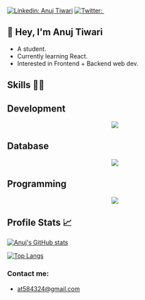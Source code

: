 [![Linkedin: Anuj Tiwari](https://img.shields.io/badge/-Anuj%20Tiwari-blue?style=flat-square&logo=Linkedin&logoColor=white&link=https://www.linkedin.com/in/anuj-tiwari%F0%9F%87%AE%F0%9F%87%B3-a9a086222/)](https://www.linkedin.com/in/anuj-tiwari%F0%9F%87%AE%F0%9F%87%B3-a9a086222/)
[![Twitter: ](https://img.shields.io/twitter/follow/Anuj_Tiwari?style=social)](https://x.com/AnujTiwari22061)

## 👋 Hey, I'm Anuj Tiwari
   - A student.
   - Currently learning React.
   - Interested in Frontend + Backend web dev.


## Skills 👨‍💻

## Development  

<p align="center">
  <a href="https://skillicons.dev">
    <img src="https://skillicons.dev/icons?i=js,html,css,tailwind,react" />
  </a>
</p>

## Database 
<p align="center">
  <a href="https://skillicons.dev">
    <img src="https://skillicons.dev/icons?i=mongodb,mysql" />
  </a>
</p>


## Programming 
<p align="center">
  <a href="https://skillicons.dev">
    <img src="https://skillicons.dev/icons?i=r,c,python,java" />
  </a>
</p>


## Profile Stats 📈

[![Anuj's GitHub stats](https://github-readme-stats.vercel.app/api?username=Anuj_Tiwari&show_icons=true)](https://github.com/Tiwarigithub/github-readme-stats)

[![Top Langs](https://github-readme-stats.vercel.app/api/top-langs/?username=Anuj_Tiwari&layout=compact)](https://github.com/Tiwarigithub)


### Contact me:
   - at584324@gmail.com
